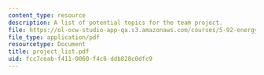 ```yaml
---
content_type: resource
description: A list of potential topics for the team project.
file: https://ol-ocw-studio-app-qa.s3.amazonaws.com/courses/5-92-energy-environment-and-society-spring-2007/fcc7ceabf4110060f4c8ddb820c0dfc9_project_list.pdf
file_type: application/pdf
resourcetype: Document
title: project_list.pdf
uid: fcc7ceab-f411-0060-f4c8-ddb820c0dfc9
---
```


